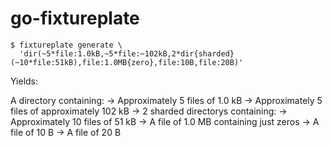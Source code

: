 # go-fixtureplate



```
$ fixtureplate generate \
  'dir(~5*file:1.0kB,~5*file:~102kB,2*dir{sharded}(~10*file:51kB),file:1.0MB{zero},file:10B,file:20B)'
```

Yields:

  A directory containing:
    → Approximately 5 files of 1.0 kB
    → Approximately 5 files of approximately 102 kB
    → 2 sharded directorys containing:
      → Approximately 10 files of 51 kB
    → A file of 1.0 MB containing just zeros
    → A file of 10 B
    → A file of 20 B